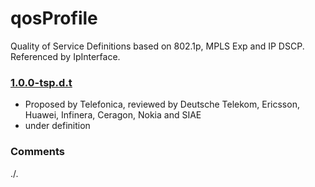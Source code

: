 # qosProfile
Quality of Service Definitions based on 802.1p, MPLS Exp and IP DSCP.  
Referenced by IpInterface.

### [1.0.0-tsp.d.t](../../tree/tsp)
- Proposed by Telefonica, reviewed by Deutsche Telekom, Ericsson, Huawei, Infinera, Ceragon, Nokia and SIAE
- under definition

### Comments
./.
